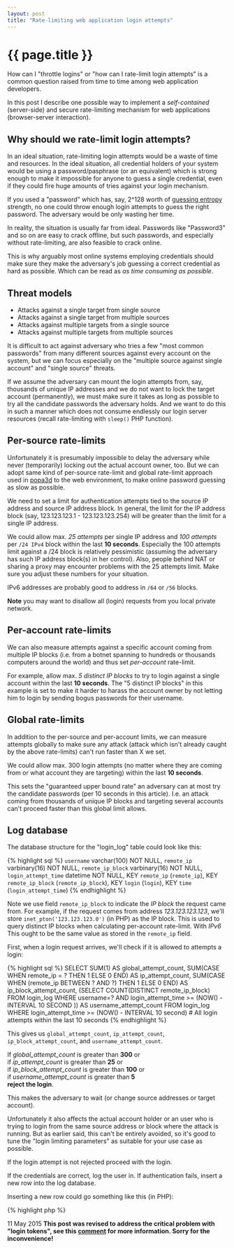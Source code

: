```yaml
---
layout: post
title: "Rate-limiting web application login attempts"
---
```


{{ page.title }}
================

How can I "throttle logins" or "how can I rate-limit login attempts" is a common question raised from time to time among web application developers.

In this post I describe one possible way to implement a *self-contained* (server-side) and secure rate-limiting mechanism for web applications (browser-server interaction).

## Why should we rate-limit login attempts?

In an ideal situation, rate-limiting login attempts would be a waste of time and resources. In the ideal situation, all credential holders of your system would be using a password/pasphrase (or an equivalent) which is strong enough to make it impossible for anyone to guess a single credential, even if they could fire huge amounts of tries against your login mechanism.

If you used a "password" which has, say, 2^128 worth of [guessing entropy](http://www.lysator.liu.se/~jc/mthesis/4_Entropy.html#SECTION00430000000000000000) strength, no one could throw enough login attempts to guess the right password. The adversary would be only wasting her time.

In reality, the situation is usually far from ideal. Passwords like "Password3" and so on are easy to crack offline, but such passwords, and especially without rate-limiting, are also feasible to crack online.

This is why arguably most online systems employing credentials should make sure they make the adversary's job guessing a correct credential as hard as possible. Which can be read as *as time consuming as possible*.

## Threat models

* Attacks against a single target from single source
* Attacks against a single target from multiple sources
* Attacks against multiple targets from a single source
* Attacks against multiple targets from multiple sources

It is difficult to act against adversary who tries a few "most common passwords" from many different sources against every account on the system, but we can focus especially on the "multiple source against single account" and "single source" threats. 

If we assume the adversary can mount the login attempts from, say, thousands of unique IP addresses and we do not want to lock the target account (permanently), we must make sure it takes as long as possible to try all the candidate passwords the adversary holds. And we want to do this in such a manner which does not consume endlessly our login server resources (recall rate-limiting with `sleep()` PHP function).

## Per-source rate-limits

Unfortunately it is presumably impossible to delay the adversary while never (temporarily) locking out the actual account owner, too. But we can adopt same kind of per-source rate-limit and global rate-limit approach used in [popa3d](http://www.openwall.com/popa3d/) to the web environment, to make online password guessing as slow as possible.

We need to set a limit for authentication attempts tied to the source IP address and source IP address block. In general, the limit for the IP address block (say, 123.123.123.1 - 123.123.123.254) will be greater than the limit for a single IP address.
 
We could allow max. *25 attempts* per single IP address and *100 attempts* per `/24 IPv4` block within the last **10 seconds**. Especially the 100 attempts limit against a /24 block is relatively pessimistic (assuming the adversary has such IP address block(s) in her control). Also, people behind NAT or sharing a proxy may encounter problems with the 25 attempts limit. Make sure you adjust these numbers for your situation.

IPv6 addresses are probably good to address in `/64` or `/56` blocks.

**Note** you may want to disallow all (login) requests from you local private network.

## Per-account rate-limits

We can also measure attempts against a specific account coming from multiple IP blocks (i.e. from a botnet spanning to hundreds or thousands computers around the world) and thus set *per-account* rate-limit.
 
For example, allow max. *5 distinct IP blocks* to try to login against a single account within the last **10 seconds**. The "5 distinct IP blocks" in this example is set to make it harder to harass the account owner by not letting him to login by sending bogus passwords for their username.

## Global rate-limits

In addition to the per-source and per-account limits, we can measure attempts globally to make sure any attack (attack which isn't already caught by the above rate-limits) can't run faster than X we set.

We could allow max. 300 login attempts (no matter where they are coming from or what account they are targeting) within the last **10 seconds**.

This sets the "guaranteed upper bound rate" an adversary can at most try the candidate passwords (per 10 seconds in this article). I.e. an attack coming from thousands of unique IP blocks and targeting several accounts can't proceed faster than this global limit allows.

## Log database

The database structure for the "login_log" table could look like this:

{% highlight sql %}
`username` varchar(100) NOT NULL,
`remote_ip` varbinary(16) NOT NULL,
`remote_ip_block` varbinary(16) NOT NULL,
`login_attempt_time` datetime NOT NULL,
KEY `remote_ip` (`remote_ip`),
KEY `remote_ip_block` (`remote_ip_block`),
KEY `login` (`login`),
KEY `time` (`login_attempt_time`)
{% endhighlight %}

Note we use field `remote_ip_block` to indicate the *IP block* the request came from. For example, if the request comes from address *123.123.123.123*, we'll store `inet_pton('123.123.123.0')` (in PHP) as the IP block. This is used to query distinct IP blocks when calculating per-account rate-limit. With *IPv6* This ought to be the same value as stored in the `remote_ip` field.

First, when a login request arrives, we'll check if it is allowed to attempts a login:

{% highlight sql %}
SELECT
SUM(1) AS global_attempt_count,
SUM(CASE WHEN remote_ip = ? THEN 1 ELSE 0 END) AS ip_attempt_count,
SUM(CASE WHEN (remote_ip BETWEEN ? AND ?) THEN 1 ELSE 0 END) AS ip_block_attempt_count,
(SELECT COUNT(DISTINCT remote_ip_block) FROM login_log WHERE username=? AND login_attempt_time >= (NOW() - INTERVAL 10 SECOND )) AS username_attempt_count
FROM login_log
WHERE
login_attempt_time >= (NOW() - INTERVAL 10 second) # All login attempts within the last 10 seconds
{% endhighlight %}

This gives us `global_attempt_count`, `ip_attempt_count`, `ip_block_attempt_count`, and `username_attempt_count`.

If *global_attempt_count* is greater than **300** or  
if *ip_attempt_count* is greater than **25** or  
if *ip_block_attempt_count* is greater than **100** or  
if *username_attempt_count* is greater than **5**  
**reject the login**.

This makes the adversary to wait (or change source addresses or target account).

Unfortunately it also affects the actual account holder or an user who is trying to login from the same source address or block where the attack is running. But as earlier said, this can't be entirely avoided, so it's good to tune the "login limiting parameters" as suitable for your use case as possible.  

If the login attempt is not rejected proceed with the login.

If the credentials are correct, log the user in. If authentication fails, insert a new row into the log database.
 
Inserting a new row could go something like this (in PHP):

{% highlight php %}
<?php
$username = $_POST['username'];
$remote_ip = inet_pton($_SERVER['REMOTE_ADDR']); // inet_pton can handle both IPv4 and IPv6 addresses, treat IPv6 addresses as /64 or /56 blocks.
$remote_ip_block = long2ip(ip2long($_SERVER['_REMOTE_ADDR']) & 0xFFFFFF00); // Something like this to turn the last octet of IPv4 address into a 0.
$query = "INSERT INTO login_log SET username=?, remote_ip=?, remote_ip_block=?, login_attempt_time=NOW()";
{% endhighlight %}

**In addition** to setting a "hard limit" for the current client, it is probably a good idea to add CAPTCHA and/or require 2-Factor Authentication after a certain threshold (server-side "hard limits" and client-side challenge-response tests are not mutually exclusive).

Besides CAPTCHA and 2FA, there are also other countermeasures to deal with online brute-force attacks which can be used in conjunction with rate-limiting, for example, see [Device Cookies](https://www.owasp.org/index.php/Slow_Down_Online_Guessing_Attacks_with_Device_Cookies).

### About the relational database

Regarding the above database, it may be good to delete older records periodically to make sure the log database doesn't grow too big (and waste space and resources).

Also, if you consider in-memory databases, like [Redis](http://redis.io/), to hold the logging information, pay attention to the "persistence problem" where older records are erased and how to query IP ranges. (Although needing to hold the records for 10 seconds may not be a problem).

## How much does this help us?

The above rate-limiting methods sets upper bounds to different kind of attacks.

The most "basic attack" (coming from just one address) is limited to 25 attempts per 10 seconds.

Attacks coming from multiple hosts are limited to 100 attempts per 10 seconds when coming from a single /24 IPv4 block.

Attacks against a single username are limited to span at maximum to 5 different IP blocks per 10 seconds.

And finally, there is 300 attempts global limit (per 10 seconds).

## Closing words

The above described method is a self-contained (no external special hardware required) method which can be modified precisely for your situation to detect brute-force attempts, and act against these attacks. However, even aggressive login rate-limiting can not save poor passwords, so make sure no weak passwords enters in the system.

In the other side of the coin, the login related database handling will require resources. As for single login two database queries must be run (SELECT and INSERT). Although the INSERT only happens when the rate-limits are not reached.

After all, this involves once again traditional *security vs usability* trade-offs.

<div>
    <p><span class="label label-primary">11 May 2015</span> <strong><span class="text-danger">This post was revised to address the critical problem with "login tokens", see this <a href="http://timoh6.github.io/2015/05/07/Rate-limiting-web-application-login-attempts.html#comment-2013493916">comment</a> for more information. Sorry for the inconvenience!</span></strong></p>
</div>